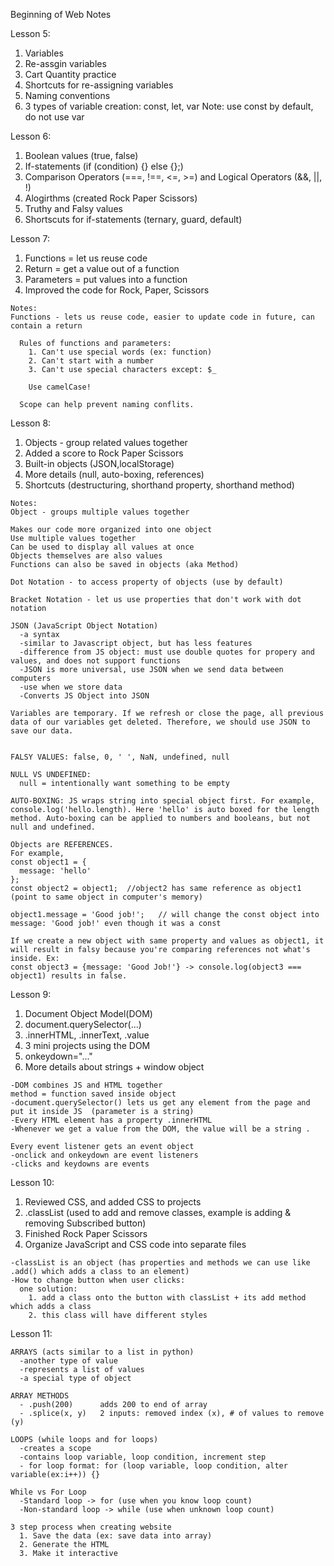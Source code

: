 Beginning of Web Notes

Lesson 5: 
1. Variables
2. Re-assgin variables 
3. Cart Quantity practice
4. Shortcuts for re-assigning variables
5. Naming conventions
6. 3 types of variable creation: const, let, var 
Note: use const by default, do not use var 

Lesson 6: 
1. Boolean values (true, false)
2. If-statements      (if (condition) {} else {};)
3. Comparison Operators (===, !==, <=, >=) and Logical Operators (&&, ||, !)
4. Alogirthms (created Rock Paper Scissors)
5. Truthy and Falsy values
6. Shortscuts for if-statements (ternary, guard, default)

Lesson 7:
  1. Functions = let us reuse code
  2. Return = get a value out of a function 
  3. Parameters = put values into a function
  4. Improved the code for Rock, Paper, Scissors 

    Notes: 
    Functions - lets us reuse code, easier to update code in future, can contain a return 

      Rules of functions and parameters: 
        1. Can't use special words (ex: function)
        2. Can't start with a number
        3. Can't use special characters except: $_

        Use camelCase!

      Scope can help prevent naming conflits. 

Lesson 8:
  1. Objects - group related values together
  2. Added a score to Rock Paper Scissors 
  3. Built-in objects (JSON,localStorage)
  4. More details (null, auto-boxing, references)
  5. Shortcuts (destructuring, shorthand property, shorthand method)

    Notes: 
    Object - groups multiple values together 
  
    Makes our code more organized into one object 
    Use multiple values together 
    Can be used to display all values at once 
    Objects themselves are also values 
    Functions can also be saved in objects (aka Method)

    Dot Notation - to access property of objects (use by default)

    Bracket Notation - let us use properties that don't work with dot notation

    JSON (JavaScript Object Notation)
      -a syntax
      -similar to Javascript object, but has less features
      -difference from JS object: must use double quotes for propery and values, and does not support functions 
      -JSON is more universal, use JSON when we send data between computers 
      -use when we store data 
      -Converts JS Object into JSON 

    Variables are temporary. If we refresh or close the page, all previous data of our variables get deleted. Therefore, we should use JSON to save our data.


    FALSY VALUES: false, 0, ' ', NaN, undefined, null

    NULL VS UNDEFINED:
      null = intentionally want something to be empty 

    AUTO-BOXING: JS wraps string into special object first. For example, console.log('hello.length). Here 'hello' is auto boxed for the length method. Auto-boxing can be applied to numbers and booleans, but not null and undefined.  

    Objects are REFERENCES. 
    For example, 
    const object1 = {
      message: 'hello'
    }; 
    const object2 = object1;  //object2 has same reference as object1 (point to same object in computer's memory)

    object1.message = 'Good job!';   // will change the const object into message: 'Good job!' even though it was a const 

    If we create a new object with same property and values as object1, it will result in falsy because you're comparing references not what's inside. Ex:
    const object3 = {message: 'Good Job!'} -> console.log(object3 === object1) results in false. 

Lesson 9:
  1. Document Object Model(DOM)
  2. document.querySelector(...)
  3. .innerHTML, .innerText, .value
  4. 3 mini projects using the DOM
  5. onkeydown="..."
  6. More details about strings + window object 


    -DOM combines JS and HTML together 
    method = function saved inside object
    -document.querySelector() lets us get any element from the page and put it inside JS  (parameter is a string)
    -Every HTML element has a property .innerHTML
    -Whenever we get a value from the DOM, the value will be a string .
    
    Every event listener gets an event object 
    -onclick and onkeydown are event listeners 
    -clicks and keydowns are events 

Lesson 10: 
  1. Reviewed CSS, and added CSS to projects
  2. .classList (used to add and remove classes, example is adding & removing Subscribed button)
  3. Finished Rock Paper Scissors
  4. Organize JavaScript and CSS code into separate files 

    -classList is an object (has properties and methods we can use like .add() which adds a class to an element)
    -How to change button when user clicks:
      one solution:
        1. add a class onto the button with classList + its add method which adds a class 
        2. this class will have different styles

Lesson 11: 

    ARRAYS (acts similar to a list in python)
      -another type of value 
      -represents a list of values 
      -a special type of object 

    ARRAY METHODS
      - .push(200)      adds 200 to end of array
      - .splice(x, y)   2 inputs: removed index (x), # of values to remove (y)

    LOOPS (while loops and for loops)
      -creates a scope 
      -contains loop variable, loop condition, increment step 
      - for loop format: for (loop variable, loop condition, alter variable(ex:i++)) {}

    While vs For Loop
      -Standard loop -> for (use when you know loop count)
      -Non-standard loop -> while (use when unknown loop count)

    3 step process when creating website 
      1. Save the data (ex: save data into array)
      2. Generate the HTML
      3. Make it interactive
